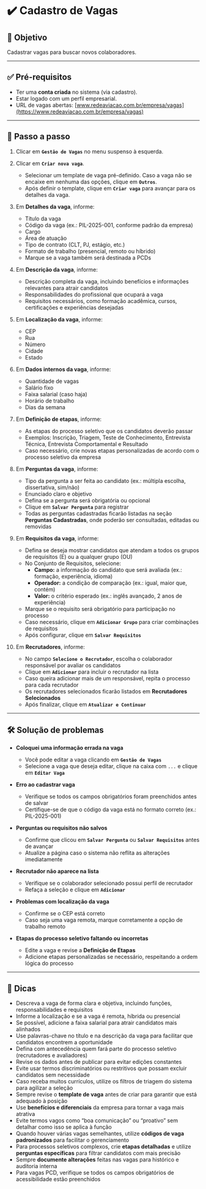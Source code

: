 # ✔️ Cadastro de Vagas

## 🎯 Objetivo

Cadastrar vagas para buscar novos colaboradores.

---

## ✅ Pré-requisitos

- Ter uma **conta criada** no sistema (via cadastro).
- Estar logado com um perfil empresarial.
- URL de vagas abertas: [www.redeaviacao.com.br/empresa/vagas](https://www.redeaviacao.com.br/empresa/vagas)

---

## 📝 Passo a passo

1. Clicar em **`Gestão de Vagas`** no menu suspenso à esquerda.
2. Clicar em **`Criar nova vaga`**.
    - Selecionar um template de vaga pré-definido. Caso a vaga não se encaixe em nenhuma das opções, clique em **`Outros`**.
    - Após definir o template, clique em **`Criar vaga`** para avançar para os detalhes da vaga.
 
3. Em **Detalhes da vaga**, informe:
   - Título da vaga
   - Código da vaga (ex.: PIL-2025-001, conforme padrão da empresa)
   - Cargo
   - Área de atuação
   - Tipo de contrato (CLT, PJ, estágio, etc.)
   - Formato de trabalho (presencial, remoto ou híbrido)
   - Marque se a vaga também será destinada a PCDs

4. Em **Descrição da vaga**, informe:
   - Descrição completa da vaga, incluindo benefícios e informações relevantes para atrair candidatos
   - Responsabilidades do profissional que ocupará a vaga
   - Requisitos necessários, como formação acadêmica, cursos, certificações e experiências desejadas

5. Em **Localização da vaga**, informe:
   - CEP
   - Rua
   - Número
   - Cidade
   - Estado

6. Em **Dados internos da vaga**, informe:
   - Quantidade de vagas
   - Salário fixo
   - Faixa salarial (caso haja)
   - Horário de trabalho
   - Dias da semana

7. Em **Definição de etapas**, informe:
   - As etapas do processo seletivo que os candidatos deverão passar
   - Exemplos: Inscrição, Triagem, Teste de Conhecimento, Entrevista Técnica, Entrevista Comportamental e Resultado
   - Caso necessário, crie novas etapas personalizadas de acordo com o processo seletivo da empresa

8. Em **Perguntas da vaga**, informe:
   - Tipo da pergunta a ser feita ao candidato (ex.: múltipla escolha, dissertativa, sim/não)
   - Enunciado claro e objetivo
   - Defina se a pergunta será obrigatória ou opcional
   - Clique em **`Salvar Pergunta`** para registrar
   - Todas as perguntas cadastradas ficarão listadas na seção **Perguntas Cadastradas**, onde poderão ser consultadas, editadas ou removidas

9. Em **Requisitos da vaga**, informe:
   - Defina se deseja mostrar candidatos que atendam a todos os grupos de requisitos (E) ou a qualquer grupo (OU)
   - No Conjunto de Requisitos, selecione:
     - **Campo:** a informação do candidato que será avaliada (ex.: formação, experiência, idioma)
     - **Operador:** a condição de comparação (ex.: igual, maior que, contém)
     - **Valor:** o critério esperado (ex.: inglês avançado, 2 anos de experiência)
   - Marque se o requisito será obrigatório para participação no processo
   - Caso necessário, clique em **`Adicionar Grupo`** para criar combinações de requisitos
   - Após configurar, clique em **`Salvar Requisitos`**

10. Em **Recrutadores**, informe:
    - No campo **`Selecione o Recrutador`**, escolha o colaborador responsável por avaliar os candidatos
    - Clique em **`Adicionar`** para incluir o recrutador na lista
    - Caso queira adicionar mais de um responsável, repita o processo para cada recrutador
    - Os recrutadores selecionados ficarão listados em **Recrutadores Selecionados**
    - Após finalizar, clique em **`Atualizar e Continuar`**

---

## 🛠️ Solução de problemas

- **Coloquei uma informação errada na vaga**
  - Você pode editar a vaga clicando em **`Gestão de Vagas`**
  - Selecione a vaga que deseja editar, clique na caixa com `...` e clique em **`Editar Vaga`**

- **Erro ao cadastrar vaga**
  - Verifique se todos os campos obrigatórios foram preenchidos antes de salvar
  - Certifique-se de que o código da vaga está no formato correto (ex.: PIL-2025-001)

- **Perguntas ou requisitos não salvos**
  - Confirme que clicou em **`Salvar Pergunta`** ou **`Salvar Requisitos`** antes de avançar
  - Atualize a página caso o sistema não reflita as alterações imediatamente

- **Recrutador não aparece na lista**
  - Verifique se o colaborador selecionado possui perfil de recrutador
  - Refaça a seleção e clique em **`Adicionar`**

- **Problemas com localização da vaga**
  - Confirme se o CEP está correto
  - Caso seja uma vaga remota, marque corretamente a opção de trabalho remoto

- **Etapas do processo seletivo faltando ou incorretas**
  - Edite a vaga e revise a **Definição de Etapas**
  - Adicione etapas personalizadas se necessário, respeitando a ordem lógica do processo

---

## 👀 Dicas

- Descreva a vaga de forma clara e objetiva, incluindo funções, responsabilidades e requisitos
- Informe a localização e se a vaga é remota, híbrida ou presencial
- Se possível, adicione a faixa salarial para atrair candidatos mais alinhados
- Use palavras-chave no título e na descrição da vaga para facilitar que candidatos encontrem a oportunidade
- Defina com antecedência quem fará parte do processo seletivo (recrutadores e avaliadores)
- Revise os dados antes de publicar para evitar edições constantes
- Evite usar termos discriminatórios ou restritivos que possam excluir candidatos sem necessidade
- Caso receba muitos currículos, utilize os filtros de triagem do sistema para agilizar a seleção
- Sempre revise o **template de vaga** antes de criar para garantir que está adequado à posição
- Use **benefícios e diferenciais** da empresa para tornar a vaga mais atrativa
- Evite termos vagos como “boa comunicação” ou “proativo” sem detalhar como isso se aplica à função
- Quando houver várias vagas semelhantes, utilize **códigos de vaga padronizados** para facilitar o gerenciamento
- Para processos seletivos complexos, crie **etapas detalhadas** e utilize **perguntas específicas** para filtrar candidatos com mais precisão
- Sempre **documente alterações** feitas nas vagas para histórico e auditoria interna
- Para vagas PCD, verifique se todos os campos obrigatórios de acessibilidade estão preenchidos
